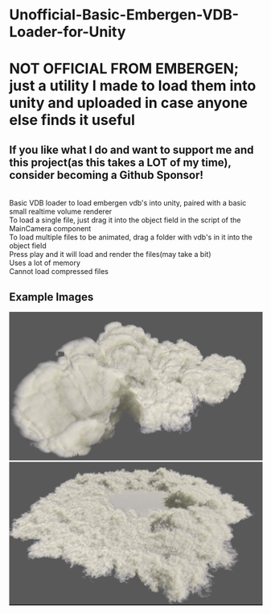 # Unofficial-Basic-Embergen-VDB-Loader-for-Unity
# NOT OFFICIAL FROM EMBERGEN; just a utility I made to load them into unity and uploaded in case anyone else finds it useful
## If you like what I do and want to support me and this project(as this takes a LOT of my time), consider becoming a Github Sponsor!
</br>
Basic VDB loader to load embergen vdb's into unity, paired with a basic small realtime volume renderer
</br>
To load a single file, just drag it into the object field in the script of the MainCamera component
</br>
To load multiple files to be animated, drag a folder with vdb's in it into the object field
</br>
Press play and it will load and render the files(may take a bit)
</br>
Uses a lot of memory
</br>
Cannot load compressed files

## Example Images

![](/VolumeImages/1.png)
![](/VolumeImages/2.png)


